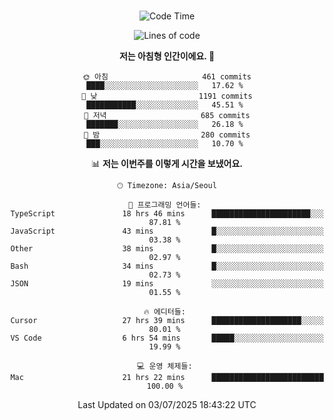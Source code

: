 <div align="center">

<br />

 <!--START_SECTION:waka-->
![Code Time](http://img.shields.io/badge/Code%20Time-4%2C800%20hrs%2028%20mins-blue)

![Lines of code](https://img.shields.io/badge/%EC%A0%80%EB%8A%94%20%EC%97%AC%ED%83%9C%EA%B9%8C%EC%A7%80%20-2.1%20million%20%EC%A4%84%EC%9D%98%20%EC%BD%94%EB%93%9C%EB%A5%BC%20%EC%9E%91%EC%84%B1%ED%96%88%EC%96%B4%EC%9A%94.-blue)

**저는 아침형 인간이에요. 🐤** 

```text
🌞 아침                     461 commits         ████░░░░░░░░░░░░░░░░░░░░░   17.62 % 
🌆 낮　                     1191 commits        ███████████░░░░░░░░░░░░░░   45.51 % 
🌃 저녁                     685 commits         ███████░░░░░░░░░░░░░░░░░░   26.18 % 
🌙 밤　                     280 commits         ███░░░░░░░░░░░░░░░░░░░░░░   10.70 % 
```


📊 **저는 이번주를 이렇게 시간을 보냈어요.** 

```text
🕑︎ Timezone: Asia/Seoul

💬 프로그래밍 언어들: 
TypeScript               18 hrs 46 mins      ██████████████████████░░░   87.81 % 
JavaScript               43 mins             █░░░░░░░░░░░░░░░░░░░░░░░░   03.38 % 
Other                    38 mins             █░░░░░░░░░░░░░░░░░░░░░░░░   02.97 % 
Bash                     34 mins             █░░░░░░░░░░░░░░░░░░░░░░░░   02.73 % 
JSON                     19 mins             ░░░░░░░░░░░░░░░░░░░░░░░░░   01.55 % 

🔥 에디터들: 
Cursor                   27 hrs 39 mins      ████████████████████░░░░░   80.01 % 
VS Code                  6 hrs 54 mins       █████░░░░░░░░░░░░░░░░░░░░   19.99 % 

💻 운영 체제들: 
Mac                      21 hrs 22 mins      █████████████████████████   100.00 % 
```


 Last Updated on 03/07/2025 18:43:22 UTC
<!--END_SECTION:waka-->

</div>
